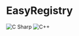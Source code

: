 # EasyRegistry
 <img alt="C Sharp" src="https://img.shields.io/badge/license-MIT-brightgreen?logo=csharp&?Color=#239120">
 <img alt="C++" src="https://img.shields.io/badge/c++-17-%2300599C?logo=c&">
